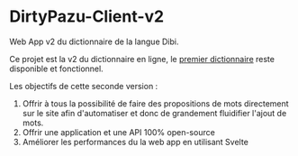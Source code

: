 # DirtyPazu-Client-v2

Web App v2 du dictionnaire de la langue Dibi.

Ce projet est la v2 du dictionnaire en ligne, le [premier dictionnaire](https://dibi-dictionary.onrender.com/) reste disponible et fonctionnel.

Les objectifs de cette seconde version :
1) Offrir à tous la possibilité de faire des propositions de mots directement sur le site afin d'automatiser et donc de grandement fluidifier l'ajout de mots.
2) Offrir une application et une API 100% open-source
3) Améliorer les performances du la web app en utilisant Svelte